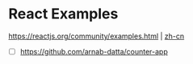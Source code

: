 # React Examples

<https://reactjs.org/community/examples.html> | [zh-cn](https://zh-hans.reactjs.org/community/examples.html)

- [ ] <https://github.com/arnab-datta/counter-app>
